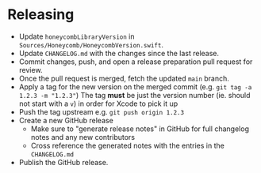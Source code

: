 # Releasing

- Update `honeycombLibraryVersion` in `Sources/Honeycomb/HoneycombVersion.swift`.
- Update `CHANGELOG.md` with the changes since the last release.
- Commit changes, push, and open a release preparation pull request for review.
- Once the pull request is merged, fetch the updated `main` branch.
- Apply a tag for the new version on the merged commit (e.g. `git tag -a 1.2.3 -m "1.2.3"`) The tag **must** be just the version number (ie. should not start with a `v`) in order for Xcode to pick it up
- Push the tag upstream e.g. `git push origin 1.2.3`
- Create a new GitHub release
  - Make sure to "generate release notes" in GitHub for full changelog notes and any new contributors
  - Cross reference the generated notes with the entries in the `CHANGELOG.md`
- Publish the GitHub release.
